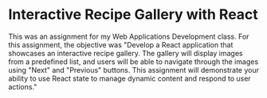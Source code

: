# Interactive Recipe Gallery with React
This was an assignment for my Web Applications Development class. For this assignment, the objective was "Develop a React application that showcases an interactive recipe gallery. The gallery will display images from a predefined list, and users will be able to navigate through the images using "Next" and "Previous" buttons. This assignment will demonstrate your ability to use React state to manage dynamic content and respond to user actions."
